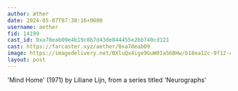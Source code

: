 ```yaml
---
author: æther
date: 2024-05-07T07:30:16+0000
username: aether
fid: 14199
cast_id: 0xa78eab09e4b19c0b7d43de844455e2bb740cd121
cast: https://farcaster.xyz/aether/0xa78eab09
image: https://imagedelivery.net/BXluQx4ige9GuW0Ia56BHw/b18ea12c-9f12-41bf-f6f1-437632b93500/original
layout: post
---
```


'Mind Home' (1971)
by Liliane Lijn, from a series
titled 'Neurographs'

<img src='https://imagedelivery.net/BXluQx4ige9GuW0Ia56BHw/b18ea12c-9f12-41bf-f6f1-437632b93500/original' alt='' referrerpolicy='no-referrer'/>
